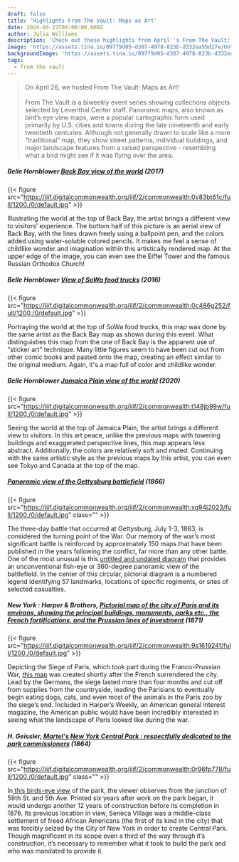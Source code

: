 ```yaml
---
draft: false
title: 'Highlights From The Vault: Maps as Art'
date: 2024-04-27T04:00:00.000Z
author: Julia Williams
description: 'Check out these highlights from April''s From The Vault: Maps as Art'
image: 'https://assets.tina.io/097f9d05-d307-4978-823b-d332ea55d27e/Untitled (64).png'
backgroundImage: 'https://assets.tina.io/097f9d05-d307-4978-823b-d332ea55d27e/Untitled (64).png'
tags:
  - from the vault
---
```


> On April 26, we hosted From The Vault: Maps as Art! \
> \
> From The Vault is a biweekly event series showing collections objects selected by Leventhal Center staff. Panoramic maps, also known as bird’s eye view maps, were a popular cartographic form used primarily by U.S. cities and towns during the late nineteenth and early twentieth centuries. Although not generally drawn to scale like a more “traditional” map, they show street patterns, individual buildings, and major landscape features from a raised perspective - resembling what a bird might see if it was flying over the area.

##### Belle Hornblower [Back Bay view of the world](https://collections.leventhalmap.org/search/commonwealth:0c486g26b) (2017)

{{< figure src="https://iiif.digitalcommonwealth.org/iiif/2/commonwealth:0v83bt61c/full/1200,/0/default.jpg" >}}

Illustrating the world at the top of Back Bay, the artist brings a different view to visitors’ experience. The bottom half of this picture is an aerial view of Back Bay, with the lines drawn freely using a ballpoint pen, and the colors added using water-soluble colored pencils. It makes me feel a sense of childlike wonder and imagination within this artistically rendered map. At the upper edge of the image, you can even see the Eiffel Tower and the famous Russian Orthodox Church!

##### Belle Hornblower [View of SoWa food trucks](https://collections.leventhalmap.org/search/commonwealth:zc77wm025) (2016)

{{< figure src="https://iiif.digitalcommonwealth.org/iiif/2/commonwealth:0c486g252/full/1200,/0/default.jpg" >}}

Portraying the world at the top of SoWa food trucks, this map was done by the same artist as the Back Bay map as shown during this event. What distinguishes this map from the one of Back Bay  is the apparent use of “sticker art” technique. Many little figures seem to have been cut out from other comic books and pasted onto the map, creating an effect similar to the original medium. Again, it's a map full of color and childlike wonder.

##### Belle Hornblower [Jamaica Plain view of the world](https://collections.leventhalmap.org/search/commonwealth:c534jj47j) (2020)

{{< figure src="https://iiif.digitalcommonwealth.org/iiif/2/commonwealth:t148jb99w/full/1200,/0/default.jpg" >}}

Seeing the world at the top of Jamaica Plain, the artist brings a different view to visitors. In this art peace, unlike the previous maps with towering buildings and exaggerated perspective lines, this map appears less abstract. Additionally, the colors are relatively soft and muted. Continuing with the same artistic style as the previous maps by this artist, you can even see Tokyo and Canada at the top of the map.

##### [Panoramic view of the Gettysburg battlefield](https://collections.leventhalmap.org/search/commonwealth:xg94j201t) (1866)

{{< figure src="https://iiif.digitalcommonwealth.org/iiif/2/commonwealth:xg94j2023/full/1200,/0/default.jpg" class="" >}}

The three-day battle that occurred at Gettysburg, July 1-3, 1863, is considered the turning point of the War. Our memory of the war’s most significant battle is reinforced by approximately 150 maps that have been published in the years following the conflict, far more than any other battle. One of the most unusual is this [untitled and undated diagram](https://collections.leventhalmap.org/search/commonwealth:xg94j201t) that provides an unconventional fish-eye or 360-degree panoramic view of the battlefield. In the center of this circular, pictorial diagram is a numbered legend identifying 57 landmarks, locations of specific regiments, or sites of selected casualties.

##### New York : Harper & Brothers, [Pictorial map of the city of Paris and its environs, showing the principal buildings, monuments, parks etc., the French fortifications, and the Prussian lines of investment](https://collections.leventhalmap.org/search/commonwealth:9s1619235) (1871)

{{< figure src="https://iiif.digitalcommonwealth.org/iiif/2/commonwealth:9s161924f/full/1200,/0/default.jpg" >}}

Depicting the Siege of Paris, which took part during the Franco-Prussian War, [this map](https://collections.leventhalmap.org/search/commonwealth:9s1619235) was created shortly after the French surrendered the city. Lead by the Germans, the siege lasted more than four months and cut off from supplies from the countryside, leading the Parisians to eventually begin eating dogs, cats, and even most of the animals in the Paris zoo by the siege’s end. Included in Harper’s Weekly, an American general interest magazine, the American public would have been incredibly interested in seeing what the landscape of Paris looked like during the war.

##### H. Geissler, [Martel's New York Central Park : respectfully dedicated to the park commissioners](https://collections.leventhalmap.org/search/commonwealth:0r96fp760) (1864)

{{< figure src="https://iiif.digitalcommonwealth.org/iiif/2/commonwealth:0r96fp778/full/1200,/0/default.jpg" class="" >}}

In[ this birds-eye view](https://collections.leventhalmap.org/search/commonwealth:0r96fp760) of the park, the viewer observes from the junction of 59th St. and 5th Ave.  Printed six years after work on the park began, it would undergo another 12 years of construction before its completion in 1876. Its previous location in view, Seneca Village was a middle-class settlement of freed African Americans (the first of its kind in the city) that was forcibly seized by the City of New York in order to create Central Park. Though magnificent in its scope even a third of the way through it’s construction, it’s necessary to remember what it took to build the park and who was mandated to provide it.
